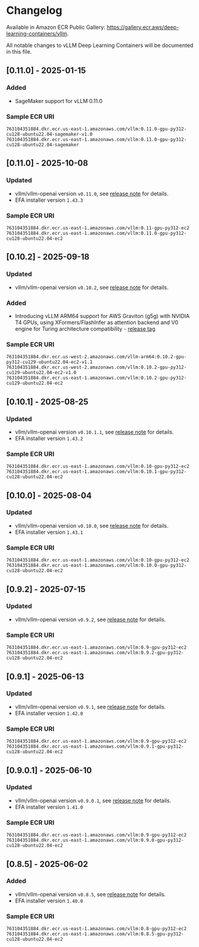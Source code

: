 # Changelog

Available in Amazon ECR Public Gallery: https://gallery.ecr.aws/deep-learning-containers/vllm.

All notable changes to vLLM Deep Learning Containers will be documented in this file. 

## [0.11.0] - 2025-01-15
### Added
- SageMaker support for vLLM 0.11.0

### Sample ECR URI
```
763104351884.dkr.ecr.us-east-1.amazonaws.com/vllm:0.11.0-gpu-py312-cu128-ubuntu22.04-sagemaker-v1.0
763104351884.dkr.ecr.us-east-1.amazonaws.com/vllm:0.11.0-gpu-py312-cu128-ubuntu22.04-sagemaker
```

## [0.11.0] - 2025-10-08
### Updated
- vllm/vllm-openai version `v0.11.0`, see [release note](https://github.com/vllm-project/vllm/releases/tag/v0.11.0) for details.
- EFA installer version `1.43.3`


### Sample ECR URI
```
763104351884.dkr.ecr.us-east-1.amazonaws.com/vllm:0.11-gpu-py312-ec2
763104351884.dkr.ecr.us-east-1.amazonaws.com/vllm:0.11.0-gpu-py312-cu128-ubuntu22.04-ec2
```

## [0.10.2] - 2025-09-18
### Updated
- vllm/vllm-openai version `v0.10.2`, see [release note](https://github.com/vllm-project/vllm/releases/tag/v0.10.2) for details.

### Added
- Introducing vLLM ARM64 support for AWS Graviton (g5g) with NVIDIA T4 GPUs, using XFormers/FlashInfer as attention backend and V0 engine for Turing architecture compatibility - [release tag](https://github.com/aws/deep-learning-containers/releases/tag/v1.1-vllm-arm64-ec2-0.10.2-gpu-py312)

### Sample ECR URI
```
763104351884.dkr.ecr.us-west-2.amazonaws.com/vllm-arm64:0.10.2-gpu-py312-cu129-ubuntu22.04-ec2-v1.1 
763104351884.dkr.ecr.us-west-2.amazonaws.com/vllm:0.10.2-gpu-py312-cu129-ubuntu22.04-ec2-v1.0 
763104351884.dkr.ecr.us-east-1.amazonaws.com/vllm:0.10.2-gpu-py312-cu129-ubuntu22.04-ec2
```

## [0.10.1] - 2025-08-25
### Updated
- vllm/vllm-openai version `v0.10.1.1`, see [release note](https://github.com/vllm-project/vllm/releases/tag/v0.10.1.1) for details.
- EFA installer version `1.43.2`
### Sample ECR URI
```
763104351884.dkr.ecr.us-east-1.amazonaws.com/vllm:0.10-gpu-py312-ec2
763104351884.dkr.ecr.us-east-1.amazonaws.com/vllm:0.10.1-gpu-py312-cu128-ubuntu22.04-ec2
```

## [0.10.0] - 2025-08-04
### Updated
- vllm/vllm-openai version `v0.10.0`, see [release note](https://github.com/vllm-project/vllm/releases/tag/v0.10.0) for details.
- EFA installer version `1.43.1`
### Sample ECR URI
```
763104351884.dkr.ecr.us-east-1.amazonaws.com/vllm:0.10-gpu-py312-ec2
763104351884.dkr.ecr.us-east-1.amazonaws.com/vllm:0.10.0-gpu-py312-cu128-ubuntu22.04-ec2
```

## [0.9.2] - 2025-07-15
### Updated
- vllm/vllm-openai version `v0.9.2`, see [release note](https://github.com/vllm-project/vllm/releases/tag/v0.9.2) for details.
### Sample ECR URI
```
763104351884.dkr.ecr.us-east-1.amazonaws.com/vllm:0.9-gpu-py312-ec2
763104351884.dkr.ecr.us-east-1.amazonaws.com/vllm:0.9.2-gpu-py312-cu128-ubuntu22.04-ec2
```

## [0.9.1] - 2025-06-13
### Updated
- vllm/vllm-openai version `v0.9.1`, see [release note](https://github.com/vllm-project/vllm/releases/tag/v0.9.1) for details.
- EFA installer version `1.42.0`
### Sample ECR URI
```
763104351884.dkr.ecr.us-east-1.amazonaws.com/vllm:0.9-gpu-py312-ec2
763104351884.dkr.ecr.us-east-1.amazonaws.com/vllm:0.9.1-gpu-py312-cu128-ubuntu22.04-ec2
```


## [0.9.0.1] - 2025-06-10
### Updated
- vllm/vllm-openai version `v0.9.0.1`, see [release note](https://github.com/vllm-project/vllm/releases/tag/v0.9.0.1) for details.
- EFA installer version `1.41.0`
### Sample ECR URI
```
763104351884.dkr.ecr.us-east-1.amazonaws.com/vllm:0.9-gpu-py312-ec2
763104351884.dkr.ecr.us-east-1.amazonaws.com/vllm:0.9.0-gpu-py312-cu128-ubuntu22.04-ec2
```

## [0.8.5] - 2025-06-02

### Added
- vllm/vllm-openai version `v0.8.5`, see [release note](https://github.com/vllm-project/vllm/releases/tag/v0.8.5) for details.
- EFA installer version `1.40.0`
### Sample ECR URI
```
763104351884.dkr.ecr.us-east-1.amazonaws.com/vllm:0.8-gpu-py312-ec2
763104351884.dkr.ecr.us-east-1.amazonaws.com/vllm:0.8.5-gpu-py312-cu128-ubuntu22.04-ec2
```